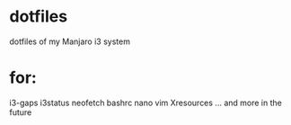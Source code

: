 # dotfiles
dotfiles of my Manjaro i3 system

# for:
i3-gaps
i3status
neofetch
bashrc
nano
vim
Xresources
... and more in the future
